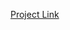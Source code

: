 [Project Link](https://github.com/karanjeet-singh-ub/CSE-535_Information_Retrieval-/blob/master/Project2/ProjectPartB_Description.pdf)
